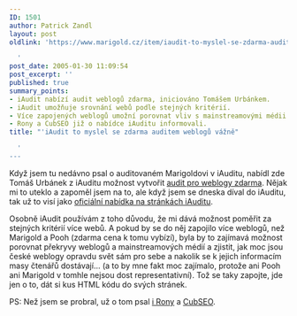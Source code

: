```yaml
---
ID: 1501
author: Patrick Zandl
layout: post
oldlink: 'https://www.marigold.cz/item/iaudit-to-myslel-se-zdarma-auditem-weblogu-vazne

  '
post_date: 2005-01-30 11:09:54
post_excerpt: ''
published: true
summary_points:
- iAudit nabízí audit weblogů zdarma, iniciováno Tomášem Urbánkem.
- iAudit umožňuje srovnání webů podle stejných kritérií.
- Více zapojených weblogů umožní porovnat vliv s mainstreamovými médii.
- Rony a CubSEO již o nabídce iAuditu informovali.
title: "'iAudit to myslel se zdarma auditem weblogů vážně"

  '
---
```


<p>Když jsem tu nedávno psal o auditovaném Marigoldovi v iAuditu, nabídl zde Tomáš Urbánek z iAuditu možnost vytvořit <a href="/item/auditovany-marigold#comment3180">audit pro weblogy zdarma</a>. Nějak mi to uteklo a zapoměl jsem na to, ale když jsem se dneska díval do iAuditu, tak už to visí jako <a href="http://www.iaudit.info/v3/?country=CZ&amp;lang=&amp;op=&amp;id=&amp;subid=&amp;newsid=124#124">oficiální nabídka na stránkách iAuditu</a>. </p>

<p>Osobně iAudit používám z toho důvodu, že mi dává možnost poměřit za stejných kritérií více webů. A pokud by se do něj zapojilo více weblogů, než Marigold a Pooh (zdarma cena k tomu vybízí), byla by to zajímavá možnost porovnat překryvy weblogů a mainstreamových médií a zjistit, jak moc jsou české weblogy opravdu svět sám pro sebe a nakolik se k jejich informacím masy čtenářů dostávají&#8230; (a to by mne fakt moc zajímalo, protože ani Pooh ani Marigold v tomhle nejsou dost representativní). Tož se taky zapojte, jde jen o to, dát si kus HTML kódu do svých stránek.
</p>

<p>PS: Než jsem se probral, už o tom psal <a href="http://spravodaj.madaj.net/archives/002686.html?iaudit_zadarmo">i Rony</a> a <a href="http://cubseo.bloguje.cz/107755seo-komentar.php">CubSEO</a>.
</p>